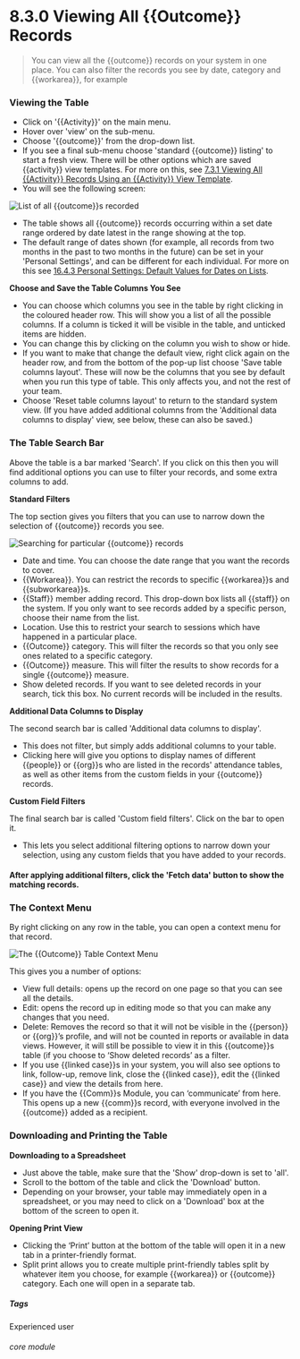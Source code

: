 # 8.3.0 Viewing All {{Outcome}} Records

> You can view all the {{outcome}} records on your system in one place. You can also filter the records you see by date, category and {{workarea}}, for example



### Viewing the Table

- Click on '{{Activity}}' on the main menu.
- Hover over 'view' on the sub-menu.
- Choose '{{outcome}}' from the drop-down list. 
- If you see a final sub-menu choose 'standard {{outcome}} listing' to start a fresh view. There will be other options which are saved {{activity}} view templates. For more on this, see [7.3.1 Viewing All {{Activity}} Records Using an {{Activity}} View Template](/help/index/p/7.3.1).
- You will see the following screen:

![List of all {{outcome}}s recorded](79a.png)

- The table shows all {{outcome}} records occurring within a set date range ordered by date latest in the range showing at the top.  
- The default range of dates shown (for example, all records from two months in the past to two months in the future) can be set in your 'Personal Settings', and can be different for each individual. For more on this see [16.4.3 Personal Settings: Default Values for Dates on Lists](/help/index/p/16.4.3). 

**Choose and Save the Table Columns You See**

- You can choose which columns you see in the table by right clicking in the coloured header row.  This will show you a list of all the possible columns. If a column is ticked it will be visible in the table, and unticked items are hidden.  
- You can change this by clicking on the column you wish to show or hide. 
- If you want to make that change the default view, right click again on the header row, and from the bottom of the pop-up list choose 'Save table columns layout'.  These will now be the columns that you see by default when you run this type of table. This only affects you, and not the rest of your team.  
- Choose 'Reset table columns layout' to return to the standard system view.  (If you have added additional columns from the 'Additional data columns to display' view, see below, these can also be saved.)

### The Table Search Bar

Above the table is a bar marked 'Search'. If you click on this then you will find additional options you can use to filter your records, and some extra columns to add. 

**Standard Filters**

The top section gives you filters that you can use to narrow down the selection of {{outcome}} records you see. 

![Searching for particular {{outcome}} records](8.3.0a.png)

- Date and time. You can choose the date range that you want the records to cover.
- {{Workarea}}. You can restrict the records to specific {{workarea}}s and {{subworkarea}}s. 
- {{Staff}} member adding record. This drop-down box lists all {{staff}} on the system. If you only want to see records added by a specific person, choose their name from the list. 
- Location. Use this to restrict your search to sessions which have happened in a particular place. 
- {{Outcome}} category. This will filter the records so that you only see ones related to a specific category.
- {{Outcome}} measure. This will filter the results to show records for a single {{outcome}} measure.
- Show deleted records. If you want to see deleted records in your search, tick this box. No current records will be included in the results. 

**Additional Data Columns to Display**

The second search bar is called 'Additional data columns to display'.  
- This does not filter, but simply adds additional columns to your table.  
- Clicking here will give you options to display names of different {{people}} or {{org}}s who are listed in the records' attendance tables, as well as other items from the custom fields in your {{outcome}} records.

**Custom Field Filters**

The final search bar is called 'Custom field filters'. Click on the bar to open it. 

- This lets you select additional filtering options to narrow down your selection, using any custom fields that you have added to your records.  

#### After applying additional filters, click the 'Fetch data' button to show the matching records.

### The Context Menu

By right clicking on any row in the table, you can open a context menu for that record. 

![The {{Outcome}} Table Context Menu](8.3.0b.png)

This gives you a number of options:
-	View full details: opens up the record on one page so that you can see all the details.
-	Edit: opens the record up in editing mode so that you can make any changes that you need.
-	Delete: Removes the record so that it will not be visible in the {{person}} or {{org}}’s profile, and will not be counted in reports or available in data views. However, it will still be possible to view it in this {{outcome}}s table (if you choose to ‘Show deleted records’ as a filter.
-	If you use {{linked case}}s in your system, you will also see options to link, follow-up, remove link, close the {{linked case}}, edit the {{linked case}} and view the details from here.
-	If you have the {{Comm}}s Module, you can ‘communicate’ from here. This opens up a new {{comm}}s record, with everyone involved in the {{outcome}} added as a recipient. 


### Downloading and Printing the Table

**Downloading to a Spreadsheet**

- Just above the table, make sure that the 'Show' drop-down is set to 'all'. 
- Scroll to the bottom of the table and click the 'Download' button.  
- Depending on your browser, your table may immediately open in a spreadsheet, or you may need to click on a 'Download' box at the bottom of the screen to open it.

**Opening Print View**

- Clicking the ‘Print’ button at the bottom of the table will open it in a new tab in a printer-friendly format.  
- Split print allows you to create multiple print-friendly tables split by whatever item you choose, for example {{workarea}} or {{outcome}} category. Each one will open in a separate tab.



##### Tags
Experienced user

###### core module

